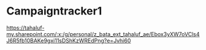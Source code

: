 # Campaigntracker1
https://tahaluf-my.sharepoint.com/:x:/g/personal/z_bata_ext_tahaluf_ae/Ebox3yXW7oVCls4J6R5fb10BAKe9gxi11sDShKzWREdPng?e=Jvhi60
